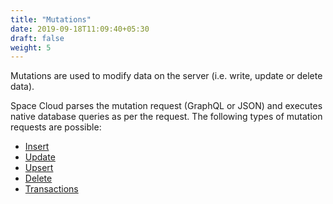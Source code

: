 ```yaml
---
title: "Mutations"
date: 2019-09-18T11:09:40+05:30
draft: false
weight: 5
---
```


Mutations are used to modify data on the server (i.e. write, update or delete data).

Space Cloud parses the mutation request (GraphQL or JSON) and executes native database queries as per the request. The following types of mutation requests are possible:

- [Insert](/storage/database/mutations/insert)
- [Update](/storage/database/mutations/update)
- [Upsert](/storage/database/mutations/upsert)
- [Delete](/storage/database/mutations/delete)
- [Transactions](/storage/database/mutations/transactions)
